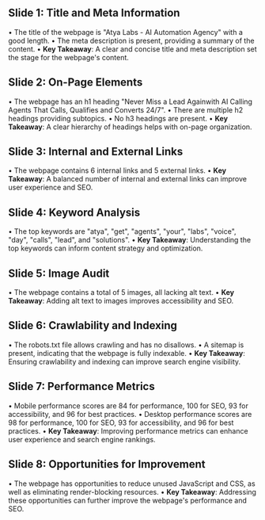 ## Slide 1: Title and Meta Information
• The title of the webpage is "Atya Labs - AI Automation Agency" with a good length.
• The meta description is present, providing a summary of the content.
• **Key Takeaway**: A clear and concise title and meta description set the stage for the webpage's content.

## Slide 2: On-Page Elements
• The webpage has an h1 heading "Never Miss a Lead Againwith AI Calling Agents That Calls, Qualifies and Converts 24/7".
• There are multiple h2 headings providing subtopics.
• No h3 headings are present.
• **Key Takeaway**: A clear hierarchy of headings helps with on-page organization.

## Slide 3: Internal and External Links
• The webpage contains 6 internal links and 5 external links.
• **Key Takeaway**: A balanced number of internal and external links can improve user experience and SEO.

## Slide 4: Keyword Analysis
• The top keywords are "atya", "get", "agents", "your", "labs", "voice", "day", "calls", "lead", and "solutions".
• **Key Takeaway**: Understanding the top keywords can inform content strategy and optimization.

## Slide 5: Image Audit
• The webpage contains a total of 5 images, all lacking alt text.
• **Key Takeaway**: Adding alt text to images improves accessibility and SEO.

## Slide 6: Crawlability and Indexing
• The robots.txt file allows crawling and has no disallows.
• A sitemap is present, indicating that the webpage is fully indexable.
• **Key Takeaway**: Ensuring crawlability and indexing can improve search engine visibility.

## Slide 7: Performance Metrics
• Mobile performance scores are 84 for performance, 100 for SEO, 93 for accessibility, and 96 for best practices.
• Desktop performance scores are 98 for performance, 100 for SEO, 93 for accessibility, and 96 for best practices.
• **Key Takeaway**: Improving performance metrics can enhance user experience and search engine rankings.

## Slide 8: Opportunities for Improvement
• The webpage has opportunities to reduce unused JavaScript and CSS, as well as eliminating render-blocking resources.
• **Key Takeaway**: Addressing these opportunities can further improve the webpage's performance and SEO.